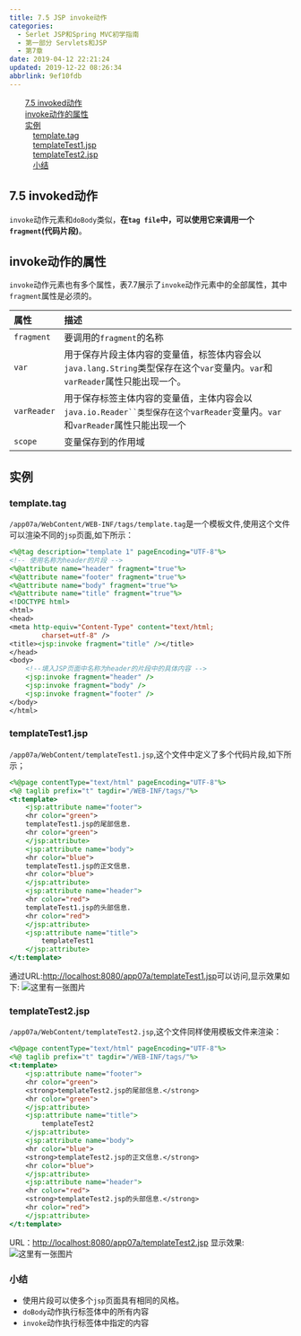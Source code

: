 ```yaml
---
title: 7.5 JSP invoke动作
categories: 
  - Serlet JSP和Spring MVC初学指南
  - 第一部分 Servlets和JSP
  - 第7章
date: 2019-04-12 22:21:24
updated: 2019-12-22 08:26:34
abbrlink: 9ef10fdb
---
```

<div id='my_toc'><a href="/JavaReadingNotes/9ef10fdb/#7-5-invoked动作" class="header_2">7.5 invoked动作</a><br><a href="/JavaReadingNotes/9ef10fdb/#invoke动作的属性" class="header_2">invoke动作的属性</a><br><a href="/JavaReadingNotes/9ef10fdb/#实例" class="header_2">实例</a><br><a href="/JavaReadingNotes/9ef10fdb/#template-tag" class="header_3">template.tag</a><br><a href="/JavaReadingNotes/9ef10fdb/#templateTest1-jsp" class="header_3">templateTest1.jsp</a><br><a href="/JavaReadingNotes/9ef10fdb/#templateTest2-jsp" class="header_3">templateTest2.jsp</a><br><a href="/JavaReadingNotes/9ef10fdb/#小结" class="header_3">小结</a><br></div>
<style>.header_1{margin-left: 1em;}.header_2{margin-left: 2em;}.header_3{margin-left: 3em;}.header_4{margin-left: 4em;}.header_5{margin-left: 5em;}.header_6{margin-left: 6em;}</style>
<!--more-->
<script>if (navigator.platform.search('arm')==-1){document.getElementById('my_toc').style.display = 'none';}var e,p = document.getElementsByTagName('p');while (p.length>0) {e = p[0];e.parentElement.removeChild(e);}</script>

<!--end-->
## 7.5 invoked动作 ##
`invoke`动作元素和`doBody`类似，**在`tag file`中，可以使用它来调用一个`fragment`(代码片段)**。
## invoke动作的属性 ##
`invoke`动作元素也有多个属性，表7.7展示了`invoke`动作元素中的全部属性，其中`fragment`属性是必须的。

|属性|描述|
|:---|:---|
|`fragment`|要调用的`fragment`的名称|
|`var`|用于保存片段主体内容的变量值，标签体内容会以`java.lang.String`类型保存在这个`var`变量内。`var`和`varReader`属性只能出现一个。|
|`varReader`|用于保存标签主体内容的变量值，主体内容会以`java.io.Reader``类型保存在这个varReader`变量内。`var`和`varReader`属性只能出现一个|
|`scope`|变量保存到的作用域|
## 实例 ##
### template.tag ###
`/app07a/WebContent/WEB-INF/tags/template.tag`是一个模板文件,使用这个文件可以渲染不同的`jsp`页面,如下所示：

```jsp
<%@tag description="template 1" pageEncoding="UTF-8"%>
<!-- 使用名称为header的片段 -->
<%@attribute name="header" fragment="true"%>
<%@attribute name="footer" fragment="true"%>
<%@attribute name="body" fragment="true"%>
<%@attribute name="title" fragment="true"%>
<!DOCTYPE html>
<html>
<head>
<meta http-equiv="Content-Type" content="text/html; 
        charset=utf-8" />
<title><jsp:invoke fragment="title" /></title>
</head>
<body>
    <!--填入JSP页面中名称为header的片段中的具体内容 -->
    <jsp:invoke fragment="header" />
    <jsp:invoke fragment="body" />
    <jsp:invoke fragment="footer" />
</body>
</html>
```
### templateTest1.jsp ###
`/app07a/WebContent/templateTest1.jsp`,这个文件中定义了多个代码片段,如下所示；
```jsp
<%@page contentType="text/html" pageEncoding="UTF-8"%>
<%@ taglib prefix="t" tagdir="/WEB-INF/tags/"%>
<t:template>
    <jsp:attribute name="footer">
    <hr color="green">
    templateTest1.jsp的尾部信息.
    <hr color="green">
    </jsp:attribute>
    <jsp:attribute name="body">
    <hr color="blue">
    templateTest1.jsp的正文信息.
    <hr color="blue">
    </jsp:attribute>
    <jsp:attribute name="header">
    <hr color="red">
    templateTest1.jsp的头部信息.
    <hr color="red">
    </jsp:attribute>
    <jsp:attribute name="title">
        templateTest1
    </jsp:attribute>
</t:template>
```
通过URL:[http://localhost:8080/app07a/templateTest1.jsp](http://localhost:8080/app07a/templateTest1.jsp)可以访问,显示效果如下:
![这里有一张图片](https://image-1257720033.cos.ap-shanghai.myqcloud.com/blog/readbooknote/ServlerJSPAndSpring%20MVCChuXueZhiNan/Chapter7/6.png)
### templateTest2.jsp ###
`/app07a/WebContent/templateTest2.jsp`,这个文件同样使用模板文件来渲染：
```jsp
<%@page contentType="text/html" pageEncoding="UTF-8"%>
<%@ taglib prefix="t" tagdir="/WEB-INF/tags/"%>
<t:template>
    <jsp:attribute name="footer">
    <hr color="green">
    <strong>templateTest2.jsp的尾部信息.</strong>
    <hr color="green">
    </jsp:attribute>
    <jsp:attribute name="title">
        templateTest2
    </jsp:attribute>
    <jsp:attribute name="body">
    <hr color="blue">
    <strong>templateTest2.jsp的正文信息.</strong>
    <hr color="blue">
    </jsp:attribute>
    <jsp:attribute name="header">
    <hr color="red">
    <strong>templateTest2.jsp的头部信息.</strong>
    <hr color="red">
    </jsp:attribute>
</t:template>
```
URL：[http://localhost:8080/app07a/templateTest2.jsp](http://localhost:8080/app07a/templateTest2.jsp)
显示效果:
![这里有一张图片](https://image-1257720033.cos.ap-shanghai.myqcloud.com/blog/readbooknote/ServlerJSPAndSpring%20MVCChuXueZhiNan/Chapter7/7.png)
### 小结 ###
- 使用片段可以使多个`jsp`页面具有相同的风格。
- `doBody`动作执行标签体中的所有内容
- `invoke`动作执行标签体中指定的内容

